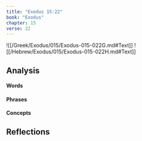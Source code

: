 ```yaml
---
title: "Exodus 15:22"
book: "Exodus"
chapter: 15
verse: 22
---
```

![[/Greek/Exodus/015/Exodus-015-022G.md#Text]]
![[/Hebrew/Exodus/015/Exodus-015-022H.md#Text]]

## Analysis

#### Words

#### Phrases

#### Concepts

## Reflections
